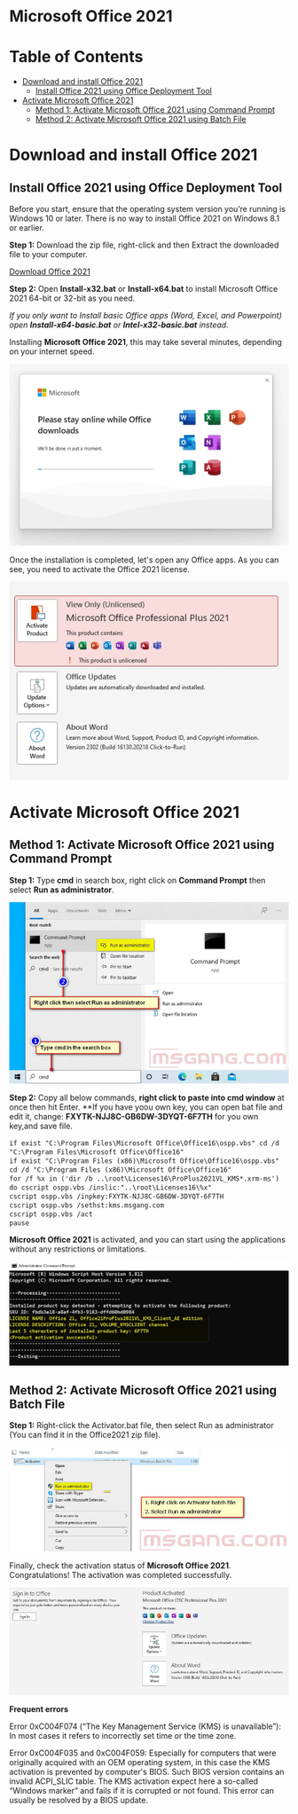 # Microsoft Office 2021

# Table of Contents
   * [Download and install Office 2021](#download-and-install-office-2021)
      * [Install Office 2021 using Office Deployment Tool](#install-office-2021-using-office-deployment-tool)
   * [Activate Microsoft Office 2021](#activate-microsoft-office-2021)
      * [Method 1: Activate Microsoft Office 2021 using Command Prompt](#method-1-activate-microsoft-office-2021-using-command-prompt)
      * [Method 2: Activate Microsoft Office 2021 using Batch File](#method-2-activate-microsoft-office-2021-using-batch-file)

# Download and install Office 2021
## Install Office 2021 using Office Deployment Tool

Before you start, ensure that the operating system version you’re running is Windows 10 or later. There is no way to install Office 2021 on Windows 8.1 or earlier.

**Step 1:** Download the zip file, right-click and then Extract the downloaded file to your computer.

[Download Office 2021](https://raw.githubusercontent.com/21Z/Microsoft-Office-2021/main/Office2021.zip)

**Step 2:** Open **Install-x32.bat** or **Install-x64.bat** to install Microsoft Office 2021 64-bit or 32-bit as you need.

*If you only want to Install basic Office apps (Word, Excel, and Powerpoint) open **Install-x64-basic.bat** or **Intel-x32-basic.bat** instead.*

Installing **Microsoft Office 2021**, this may take several minutes, depending on your internet speed.

![Installing Office](https://raw.githubusercontent.com/21Z/Microsoft-Office-2021/main/assets/Installing-Office.jpg)

Once the installation is completed, let's open any Office apps. As you can see, you need to activate the Office 2021 license.

![Activation Required](https://raw.githubusercontent.com/21Z/Microsoft-Office-2021/main/assets/Activation-Required.jpg)

# Activate Microsoft Office 2021
## Method 1: Activate Microsoft Office 2021 using Command Prompt
**Step 1:** Type **cmd** in search box, right click on **Command Prompt** then select **Run as administrator**.

![Command-Prompt](https://raw.githubusercontent.com/21Z/Microsoft-Office-2021/main/assets/Command-Prompt.jpg)

**Step 2:** Copy all below commands, **right click to paste into cmd window** at once then hit Enter.
**If you have yoou own key, you can open bat file and edit it, change:
**FXYTK-NJJ8C-GB6DW-3DYQT-6F7TH** for you own key,and save file.

```
if exist "C:\Program Files\Microsoft Office\Office16\ospp.vbs" cd /d "C:\Program Files\Microsoft Office\Office16"
if exist "C:\Program Files (x86)\Microsoft Office\Office16\ospp.vbs" cd /d "C:\Program Files (x86)\Microsoft Office\Office16"
for /f %x in ('dir /b ..\root\Licenses16\ProPlus2021VL_KMS*.xrm-ms') do cscript ospp.vbs /inslic:"..\root\Licenses16\%x"
cscript ospp.vbs /inpkey:FXYTK-NJJ8C-GB6DW-3DYQT-6F7TH
cscript ospp.vbs /sethst:kms.msgang.com
cscript ospp.vbs /act
pause
```
**Microsoft Office 2021** is activated, and you can start using the applications without any restrictions or limitations.

![Command-Prompt-Window](https://raw.githubusercontent.com/21Z/Microsoft-Office-2021/main/assets/Command-Prompt-Activate.jpg)

## Method 2: Activate Microsoft Office 2021 using Batch File
**Step 1:** Right-click the Activator.bat file, then select Run as administrator (You can find it in the Office2021 zip file).

![Run Batch file](https://raw.githubusercontent.com/21Z/Microsoft-Office-2021/main/assets/Activator-Batch.jpg)

Finally, check the activation status of **Microsoft Office 2021**. Congratulations! The activation was completed successfully.

![Activation Complete](https://raw.githubusercontent.com/21Z/Microsoft-Office-2021/main/assets/Activated.jpg)

**Frequent errors**

Error 0xC004F074 (“The Key Management Service (KMS) is unavailable”): In most cases it refers to incorrectly set time or the time zone.

Error 0xC004F035 and 0xC004F059: Especially for computers that were originally acquired with an OEM operating system, in this case the KMS activation is prevented by computer's BIOS. Such BIOS version contains an invalid ACPI_SLIC table. The KMS activation expect here a so-called “Windows marker” and fails if it is corrupted or not found. This error can usually be resolved by a BIOS update. 

